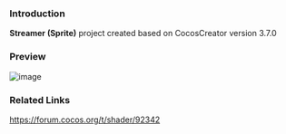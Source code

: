 ### Introduction
**Streamer (Sprite)** project created based on CocosCreator version 3.7.0

### Preview
![image](../../../gif/202202/2022022410.gif)

### Related Links
https://forum.cocos.org/t/shader/92342